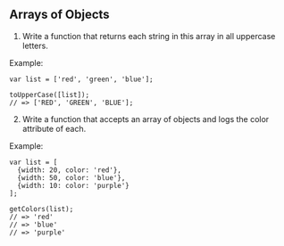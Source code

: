 ## Arrays of Objects

1. Write a function that returns each string in this array in all uppercase letters.

Example:

```
var list = ['red', 'green', 'blue'];

toUpperCase([list]);
// => ['RED', 'GREEN', 'BLUE'];

```

2. Write a function that accepts an array of objects and logs the color attribute of each.

Example:

```
var list = [
  {width: 20, color: 'red'},
  {width: 50, color: 'blue'},
  {width: 10: color: 'purple'}
];

getColors(list);
// => 'red'
// => 'blue'
// => 'purple'
```
